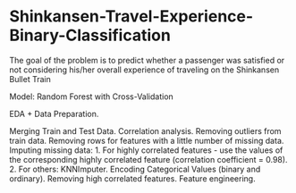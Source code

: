 # Shinkansen-Travel-Experience-Binary-Classification
The goal of the problem is to predict whether a passenger was satisfied or not considering his/her overall experience of traveling on the Shinkansen Bullet Train

Model: Random Forest with Cross-Validation

EDA + Data Preparation.

Merging Train and Test Data.
Correlation analysis.
Removing outliers from train data.
Removing rows for features with a little number of missing data.
Imputing missing data: 1. For highly correlated features - use the values of the corresponding highly correlated feature (correlation coefficient = 0.98). 2. For others: KNNImputer.
Encoding Categorical Values (binary and ordinary).
Removing high correlated features.
Feature engineering.
